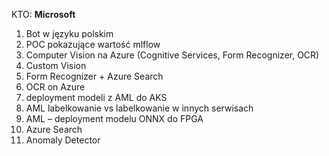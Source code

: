  

KTO: **Microsoft**

1. Bot w języku polskim 
2. POC pokazujące wartość mlflow
3.  Computer Vision na Azure (Cognitive Services, Form Recognizer, OCR) 
4. Custom Vision 
5. Form Recognizer + Azure Search 
6. OCR on Azure 
7. deployment modeli z AML do AKS 
8. AML labelkowanie vs labelkowanie w innych serwisach 
9. AML – deployment modelu ONNX do FPGA 
10. Azure Search  
11. Anomaly Detector 